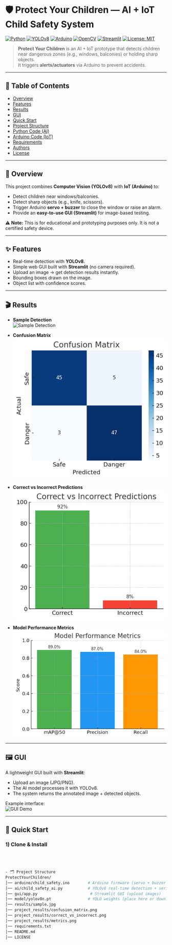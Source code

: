 # 🛡️ Protect Your Children — AI + IoT Child Safety System

[![Python](https://img.shields.io/badge/Python-3.10+-3776AB?logo=python&logoColor=white)](#)
[![YOLOv8](https://img.shields.io/badge/YOLOv8-Ultralytics-0A0A0A?logo=ultralytics)](#)
[![Arduino](https://img.shields.io/badge/Arduino-Mega-00979D?logo=arduino&logoColor=white)](#)
[![OpenCV](https://img.shields.io/badge/OpenCV-Computer%20Vision-5C3EE8?logo=opencv&logoColor=white)](#)
[![Streamlit](https://img.shields.io/badge/Streamlit-GUI-FF4B4B?logo=streamlit&logoColor=white)](#)
[![License: MIT](https://img.shields.io/badge/License-MIT-green.svg)](LICENSE)

> **Protect Your Children** is an AI + IoT prototype that detects children near dangerous zones (e.g., windows, balconies) or holding sharp objects.  
> It triggers **alerts/actuators** via Arduino to prevent accidents.

---

## 📑 Table of Contents
- [Overview](#-overview)
- [Features](#-features)
- [Results](#-results)
- [GUI](#-gui)
- [Quick Start](#-quick-start)
- [Project Structure](#-project-structure)
- [Python Code (AI)](#-python-code-ai)
- [Arduino Code (IoT)](#-arduino-code-iot)
- [Requirements](#-requirements)
- [Authors](#-authors)
- [License](#-license)

---

## 🔎 Overview
This project combines **Computer Vision (YOLOv8)** with **IoT (Arduino)** to:
- Detect children near windows/balconies.
- Detect sharp objects (e.g., knife, scissors).
- Trigger Arduino **servo + buzzer** to close the window or raise an alarm.
- Provide an **easy-to-use GUI (Streamlit)** for image-based testing.

⚠️ **Note:** This is for educational and prototyping purposes only. It is not a certified safety device.

---

## ✨ Features
- Real-time detection with **YOLOv8**.  
- Simple web GUI built with **Streamlit** (no camera required).  
- Upload an image → get detection results instantly.  
- Bounding boxes drawn on the image.  
- Object list with confidence scores.  

---

## 🎬 Results
- **Sample Detection**  
  ![Sample Detection](results/sample.jpg)

- **Confusion Matrix**  
  ![Confusion Matrix](project_results/confusion_matrix.png)

- **Correct vs Incorrect Predictions**  
  ![Correct vs Incorrect](project_results/correct_vs_incorrect.png)

- **Model Performance Metrics**  
  ![metrics](project_results/metrics.png)

---

## 🖼 GUI
A lightweight GUI built with **Streamlit**:  

- Upload an image (JPG/PNG).  
- The AI model processes it with YOLOv8.  
- The system returns the annotated image + detected objects.  

Example interface:  
![GUI Demo](results/gui_demo.png)

---

## 🚀 Quick Start

### 1) Clone & Install
```bash



- 🗂 Project Structure
ProtectYourChildren/
│── arduino/child_safety.ino        # Arduino firmware (servo + buzzer + ultrasonic)
│── ai/child_safety_ai.py           # YOLOv8 real-time detection + serial comm
│── gui/app.py                       # Streamlit GUI (upload images)
│── model/yolov8n.pt                # YOLO weights (place here or download externally)
│── results/sample.jpg
│── project_results/confusion_matrix.png
│── project_results/correct_vs_incorrect.png
│── project_results/metrics.png
│── requirements.txt
│── README.md
│── LICENSE







